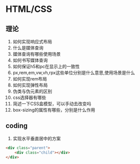 # HTML/CSS
## 理论
1. 如何实现响应式布局
2. 什么是媒体查询
3. 媒体查询有哪些使用场景
4. 如何书写媒体查询
5. 如何保证h5和pc在显示上的一致性
6. px,rem,em,vw,vh,rpx这些单位分别是什么意思,使用场景是什么
7. 如何实现rem布局
8. 如何实现弹性布局
9. 伪类与伪元素的区别
10. css选择器有哪些
11. 简述一下CSS盒模型，可以手动去改变吗
12. box-sizing的属性有哪些，分别是什么作用


## coding
1. 实现水平垂直居中的方案
```html
<div class="parent">
    <div class="child"></div>
</div>
```